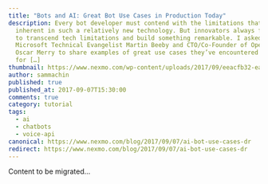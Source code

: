```yaml
---
title: "Bots and AI: Great Bot Use Cases in Production Today"
description: Every bot developer must contend with the limitations that are
  inherent in such a relatively new technology. But innovators always find a way
  to transcend tech limitations and build something remarkable. I asked
  Microsoft Technical Evangelist Martin Beeby and CTO/Co-Founder of Opearlo
  Oscar Merry to share examples of great use cases they’ve encountered or built
  for […]
thumbnail: https://www.nexmo.com/wp-content/uploads/2017/09/eeacfb32-ea8a-420f-b719-e97e052098df_Bots-Clip3_800x300.jpg
author: sammachin
published: true
published_at: 2017-09-07T15:30:00
comments: true
category: tutorial
tags:
  - ai
  - chatbots
  - voice-api
canonical: https://www.nexmo.com/blog/2017/09/07/ai-bot-use-cases-dr
redirect: https://www.nexmo.com/blog/2017/09/07/ai-bot-use-cases-dr
---
```

Content to be migrated...